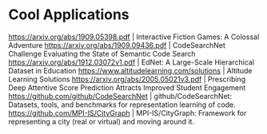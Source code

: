 # Cool Applications


https://arxiv.org/abs/1909.05398.pdf | Interactive Fiction Games: A Colossal Adventure
https://arxiv.org/abs/1909.09436.pdf | CodeSearchNet Challenge Evaluating the State of Semantic Code Search
https://arxiv.org/abs/1912.03072v1.pdf | EdNet: A Large-Scale Hierarchical Dataset in Education
https://www.altitudelearning.com/solutions | Altitude Learning Solutions
https://arxiv.org/abs/2005.05021v3.pdf | Prescribing Deep Attentive Score Prediction Attracts Improved Student Engagement
https://github.com/github/CodeSearchNet | github/CodeSearchNet: Datasets, tools, and benchmarks for representation learning of code.
https://github.com/MPI-IS/CityGraph | MPI-IS/CityGraph: Framework for representing a city (real or virtual) and moving around it.
